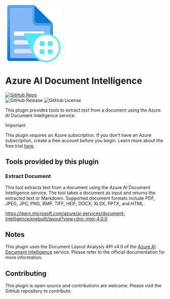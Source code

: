 ![Icon](./_assets/00819-icon-service-Form-Recognizers.svg)

# Azure AI Document Intelligence

[![GitHub Repo](https://img.shields.io/badge/GitHub_Repo-fujita--h/dify--plugin--azure--ai--document--intelligence-blue?logo=github)](https://github.com/fujita-h/dify-plugin-azure-ai-document-intelligence)  
![GitHub Release](https://img.shields.io/github/v/release/fujita-h/dify-plugin-azure-ai-document-intelligence)
![GitHub License](https://img.shields.io/github/license/fujita-h/dify-plugin-azure-ai-document-intelligence)

This plugin provides tools to extract text from a document using the Azure AI Document Intelligence service.

> [!IMPORTANT]  
> This plugin requires an Azure subscription. If you don't have an Azure subscription, create a free account before you begin. Learn more about the free trial [here](https://azure.microsoft.com/free/).


## Tools provided by this plugin

### Extract Document

This tool extracts text from a document using the Azure AI Document Intelligence service. The tool takes a document as input and returns the extracted text or Markdown. Supported document formats include PDF, JPEG, JPG, PNG, BMP, TIFF, HEIF, DOCX, XLSX, PPTX, and HTML.

https://learn.microsoft.com/azure/ai-services/document-intelligence/prebuilt/layout?view=doc-intel-4.0.0

## Notes

This plugin uses the Document Layout Analysis API v4.0 of the [Azure AI Document Intelligence](https://azure.microsoft.com/products/ai-services/ai-document-intelligence) service. Please refer to the official documentation for more information.


## Contributing

This plugin is open-source and contributions are welcome. Please visit the GitHub repository to contribute.
